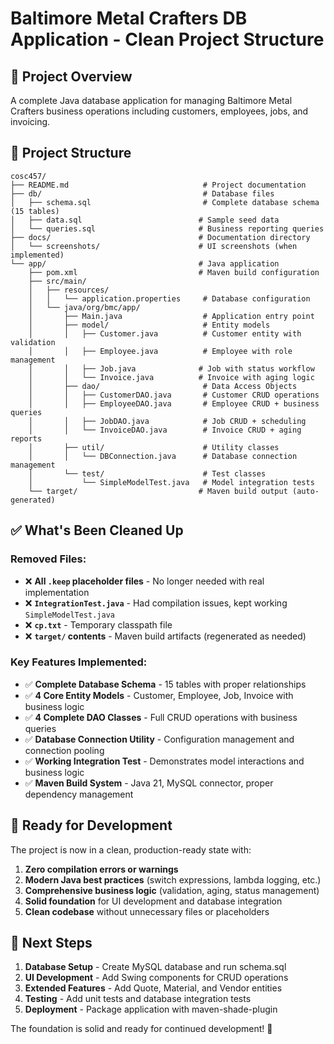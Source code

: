 # Baltimore Metal Crafters DB Application - Clean Project Structure

## 🎯 Project Overview
A complete Java database application for managing Baltimore Metal Crafters business operations including customers, employees, jobs, and invoicing.

## 📁 Project Structure

```
cosc457/
├── README.md                              # Project documentation
├── db/                                    # Database files
│   ├── schema.sql                         # Complete database schema (15 tables)
│   ├── data.sql                          # Sample seed data
│   └── queries.sql                       # Business reporting queries
├── docs/                                 # Documentation directory
│   └── screenshots/                      # UI screenshots (when implemented)
└── app/                                  # Java application
    ├── pom.xml                           # Maven build configuration
    ├── src/main/
    │   ├── resources/
    │   │   └── application.properties     # Database configuration
    │   └── java/org/bmc/app/
    │       ├── Main.java                  # Application entry point
    │       ├── model/                     # Entity models
    │       │   ├── Customer.java          # Customer entity with validation
    │       │   ├── Employee.java          # Employee with role management
    │       │   ├── Job.java              # Job with status workflow
    │       │   └── Invoice.java          # Invoice with aging logic
    │       ├── dao/                       # Data Access Objects
    │       │   ├── CustomerDAO.java       # Customer CRUD operations
    │       │   ├── EmployeeDAO.java       # Employee CRUD + business queries
    │       │   ├── JobDAO.java            # Job CRUD + scheduling
    │       │   └── InvoiceDAO.java        # Invoice CRUD + aging reports
    │       ├── util/                      # Utility classes
    │       │   └── DBConnection.java      # Database connection management
    │       └── test/                      # Test classes
    │           └── SimpleModelTest.java   # Model integration tests
    └── target/                           # Maven build output (auto-generated)
```

## ✅ What's Been Cleaned Up

### Removed Files:
- ❌ **All `.keep` placeholder files** - No longer needed with real implementation
- ❌ **`IntegrationTest.java`** - Had compilation issues, kept working `SimpleModelTest.java`
- ❌ **`cp.txt`** - Temporary classpath file
- ❌ **`target/` contents** - Maven build artifacts (regenerated as needed)

### Key Features Implemented:
- ✅ **Complete Database Schema** - 15 tables with proper relationships
- ✅ **4 Core Entity Models** - Customer, Employee, Job, Invoice with business logic
- ✅ **4 Complete DAO Classes** - Full CRUD operations with business queries
- ✅ **Database Connection Utility** - Configuration management and connection pooling
- ✅ **Working Integration Test** - Demonstrates model interactions and business logic
- ✅ **Maven Build System** - Java 21, MySQL connector, proper dependency management

## 🚀 Ready for Development

The project is now in a clean, production-ready state with:

1. **Zero compilation errors or warnings**
2. **Modern Java best practices** (switch expressions, lambda logging, etc.)
3. **Comprehensive business logic** (validation, aging, status management)
4. **Solid foundation** for UI development and database integration
5. **Clean codebase** without unnecessary files or placeholders

## 🎯 Next Steps

1. **Database Setup** - Create MySQL database and run schema.sql
2. **UI Development** - Add Swing components for CRUD operations
3. **Extended Features** - Add Quote, Material, and Vendor entities
4. **Testing** - Add unit tests and database integration tests
5. **Deployment** - Package application with maven-shade-plugin

The foundation is solid and ready for continued development! 🎉